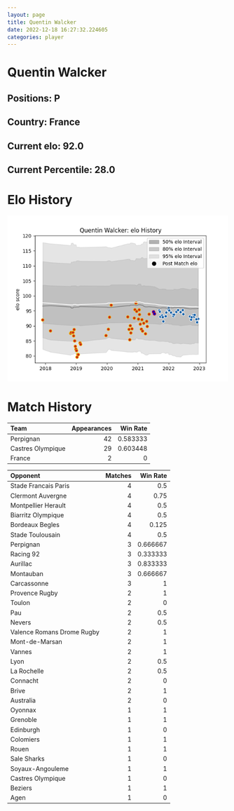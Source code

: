 ```yaml
---  
layout: page  
title: Quentin Walcker  
date: 2022-12-18 16:27:32.224605  
categories: player  
---
```

# Quentin Walcker

## Positions: P

## Country: France

## Current elo: 92.0

## Current Percentile: 28.0

# Elo History


![elo history](history_QuentinWalcker.png)
# Match History


| Team              |   Appearances |   Win Rate |
|:------------------|--------------:|-----------:|
| Perpignan         |            42 |   0.583333 |
| Castres Olympique |            29 |   0.603448 |
| France            |             2 |   0        |

| Opponent                   |   Matches |   Win Rate |
|:---------------------------|----------:|-----------:|
| Stade Francais Paris       |         4 |   0.5      |
| Clermont Auvergne          |         4 |   0.75     |
| Montpellier Herault        |         4 |   0.5      |
| Biarritz Olympique         |         4 |   0.5      |
| Bordeaux Begles            |         4 |   0.125    |
| Stade Toulousain           |         4 |   0.5      |
| Perpignan                  |         3 |   0.666667 |
| Racing 92                  |         3 |   0.333333 |
| Aurillac                   |         3 |   0.833333 |
| Montauban                  |         3 |   0.666667 |
| Carcassonne                |         3 |   1        |
| Provence Rugby             |         2 |   1        |
| Toulon                     |         2 |   0        |
| Pau                        |         2 |   0.5      |
| Nevers                     |         2 |   0.5      |
| Valence Romans Drome Rugby |         2 |   1        |
| Mont-de-Marsan             |         2 |   1        |
| Vannes                     |         2 |   1        |
| Lyon                       |         2 |   0.5      |
| La Rochelle                |         2 |   0.5      |
| Connacht                   |         2 |   0        |
| Brive                      |         2 |   1        |
| Australia                  |         2 |   0        |
| Oyonnax                    |         1 |   1        |
| Grenoble                   |         1 |   1        |
| Edinburgh                  |         1 |   0        |
| Colomiers                  |         1 |   1        |
| Rouen                      |         1 |   1        |
| Sale Sharks                |         1 |   0        |
| Soyaux-Angouleme           |         1 |   1        |
| Castres Olympique          |         1 |   0        |
| Beziers                    |         1 |   1        |
| Agen                       |         1 |   0        |